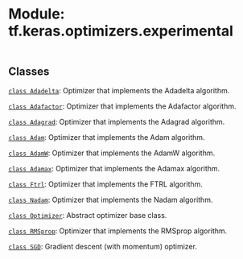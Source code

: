 <div itemscope itemtype="http://developers.google.com/ReferenceObject">
<meta itemprop="name" content="tf.keras.optimizers.experimental" />
<meta itemprop="path" content="Stable" />
</div>

# Module: tf.keras.optimizers.experimental

<!-- Insert buttons and diff -->

<table class="tfo-notebook-buttons tfo-api nocontent" align="left">

</table>







## Classes

[`class Adadelta`](../../../tf/keras/optimizers/experimental/Adadelta.md): Optimizer that implements the Adadelta algorithm.

[`class Adafactor`](../../../tf/keras/optimizers/Adafactor.md): Optimizer that implements the Adafactor algorithm.

[`class Adagrad`](../../../tf/keras/optimizers/experimental/Adagrad.md): Optimizer that implements the Adagrad algorithm.

[`class Adam`](../../../tf/keras/optimizers/Adam.md): Optimizer that implements the Adam algorithm.

[`class AdamW`](../../../tf/keras/optimizers/AdamW.md): Optimizer that implements the AdamW algorithm.

[`class Adamax`](../../../tf/keras/optimizers/experimental/Adamax.md): Optimizer that implements the Adamax algorithm.

[`class Ftrl`](../../../tf/keras/optimizers/experimental/Ftrl.md): Optimizer that implements the FTRL algorithm.

[`class Nadam`](../../../tf/keras/optimizers/experimental/Nadam.md): Optimizer that implements the Nadam algorithm.

[`class Optimizer`](../../../tf/keras/optimizers/Optimizer.md): Abstract optimizer base class.

[`class RMSprop`](../../../tf/keras/optimizers/experimental/RMSprop.md): Optimizer that implements the RMSprop algorithm.

[`class SGD`](../../../tf/keras/optimizers/experimental/SGD.md): Gradient descent (with momentum) optimizer.

